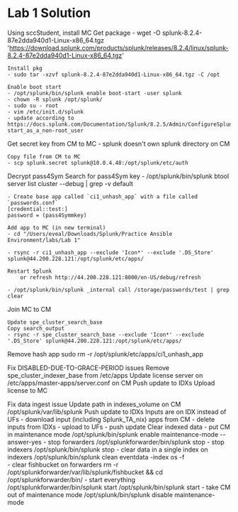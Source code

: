 # Lab 1 Solution

Using sccStudent, install MC
    Get package
    - wget -O splunk-8.2.4-87e2dda940d1-Linux-x86_64.tgz 'https://download.splunk.com/products/splunk/releases/8.2.4/linux/splunk-8.2.4-87e2dda940d1-Linux-x86_64.tgz'
    
    Install pkg
    - sudo tar -xzvf splunk-8.2.4-87e2dda940d1-Linux-x86_64.tgz -C /opt

    Enable boot start
    - /opt/splunk/bin/splunk enable boot-start -user splunk
    - chown -R splunk /opt/splunk/
    - sudo su - root
    - vim /etc/init.d/splunk
    - update according to https://docs.splunk.com/Documentation/Splunk/8.2.5/Admin/ConfigureSplunktostartatboottime#Enable_boot-start_as_a_non-root_user

Get secret key from CM to MC
    - splunk doesn't own splunk directory on CM

    Copy file from CM to MC
    - scp splunk.secret splunk@10.0.4.48:/opt/splunk/etc/auth

Decrypt pass4Sym
    Search for pass4Sym key
    - /opt/splunk/bin/splunk btool server list cluster --debug | grep -v default

    - Create base app called `ci1_unhash_app` with a file called `passwords.conf`
    [credential::test:]
    password = (pass4Symmkey)

    Add app to MC (in new terminal)
    - cd "/Users/eveal/Downloads/Splunk/Practice Ansible Environment/labs/Lab 1"

    - rsync -r ci1_unhash_app --exclude 'Icon*' --exclude '.DS_Store' splunk@44.200.228.121:/opt/splunk/etc/apps/
    
    Restart Splunk
        or refresh http://44.200.228.121:8000/en-US/debug/refresh 

    - /opt/splunk/bin/splunk _internal call /storage/passwords/test | grep clear
    
Join MC to CM

    Update spe_cluster_search_base
    Copy search_output
    - rsync -r spe_cluster_search_base --exclude 'Icon*' --exclude '.DS_Store' splunk@44.200.228.121:/opt/splunk/etc/apps/

Remove hash app
    sudo rm -r /opt/splunk/etc/apps/ci1_unhash_app

Fix DISABLED-DUE-TO-GRACE-PERIOD issues
    Remove spe_cluster_indexer_base from /etc/apps
    Update license server on /etc/apps/master-apps/server.conf on CM
    Push update to IDXs
    Upload license to MC

Fix data ingest issue
    Update path in indexes_volume on CM
        /opt/splunk/var/lib/splunk
    Push update to IDXs
    Inputs are on IDX instead of UFs
        - download input (including Splunk_TA_nix) apps from CM
        - delete inputs from IDXs
        - upload to UFs
        - push update
    Clear indexed data
    - put CM in maintenance mode
        /opt/splunk/bin/splunk enable maintenance-mode --answer-yes
    - stop forwarders
        /opt/splunkforwarder/bin/splunk stop
    - stop indexers
        /opt/splunk/bin/splunk stop
    - clear data in a single index on indexers
        /opt/splunk/bin/splunk clean eventdata -index os -f  
    - clear fishbucket on forwarders
        rm -r /opt/splunkforwarder/var/lib/splunk/fishbucket && cd /opt/splunkforwarder/bin/
    - start everything
        /opt/splunkforwarder/bin/splunk start
        /opt/splunk/bin/splunk start
    - take CM out of maintenance mode
        /opt/splunk/bin/splunk disable maintenance-mode
